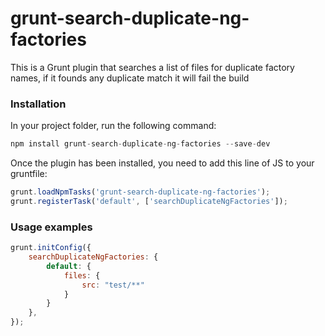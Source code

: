 # grunt-search-duplicate-ng-factories

This is a Grunt plugin that searches a list of files for duplicate factory names, if it founds any duplicate match it will fail the build

### Installation

In your project folder, run the following command:

```js
npm install grunt-search-duplicate-ng-factories --save-dev
```

Once the plugin has been installed, you need to add this line of JS to your gruntfile:

```js
grunt.loadNpmTasks('grunt-search-duplicate-ng-factories');
grunt.registerTask('default', ['searchDuplicateNgFactories']);
```

### Usage examples

```js
grunt.initConfig({
    searchDuplicateNgFactories: {
        default: {
            files: {
                src: "test/**"
            }
        }
    },
});
